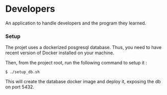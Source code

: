 Developers
==========

An application to handle developers and the program they learned.

### Setup

The projet uses a dockerized posgresql database.
Thus, you need to have recent version of Docker installed on your machine.

Then, from the project root, run the following command to setup it :
```
$ ./setup_db.sh
```

This will create the database docker image and deploy it, exposing the db on port 5432.
